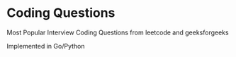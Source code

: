 # Coding Questions
Most Popular Interview Coding Questions from leetcode and geeksforgeeks

Implemented in Go/Python
